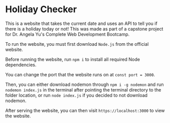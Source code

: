 # Holiday Checker

This is a website that takes the current date and uses an API to tell you if there is a holiday today or not!
This was made as part of a capstone project for Dr. Angela Yu's Complete Web Development Bootcamp.

To run the website, you must first download `Node.js` from the official website.

Before running the website, run `npm i` to install all required Node dependencies.

You can change the port that the website runs on at `const port = 3000`.

Then, you can either download nodemon through `npm i -g nodemon` and run `nodemon index.js` in the terminal after pointing the terminal directory to the folder location, or run `node index.js` if you decided to not download nodemon.


After serving the website, you can then visit `https://localhost:3000` to view the website.
